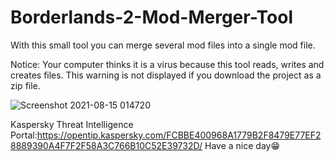 

# Borderlands-2-Mod-Merger-Tool
With this small tool you can merge several mod files into a single mod file.

Notice:
Your computer thinks it is a virus because this tool reads, writes and creates files.
This warning is not displayed if you download the project as a zip file.

![Screenshot 2021-08-15 014720](https://user-images.githubusercontent.com/87282960/129462822-69bdde67-bec3-49fb-adb6-875ba2269b97.jpg)

Kaspersky Threat Intelligence Portal:https://opentip.kaspersky.com/FCBBE400968A1779B2F8479E77EF28889390A4F7F2F58A3C766B10C52E39732D/
Have a nice day😁
